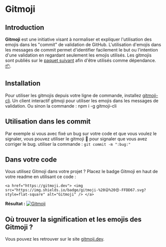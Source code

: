 <!-- un titre, le nom du projet ; -->

# Gitmoji

<!-- une description de ce que fait le plugin, sans trop entrer dans la technique ; -->

## Introduction

**Gitmoji** est une initiative visant à normaliser et expliquer l'utilisation des emojis dans les "commit" de validation de GitHub.
L'utilisation d'emojis dans les messages de commit permet d'identifier facilement le but ou l'intention d'une validation en regardant seulement les emojis utilisés.
Les gitmojis sont publiés sur le [paquet suivant](https://www.npmjs.com/package/gitmojis) afin d'être utilisés comme dépendance. [📦️](https://www.npmjs.com/package/gitmojis).

<!-- Les pré-requis à l’utilisation du plugin (version de node si besoin, dépendances, etc.) -->

## Installation

Pour utiliser les gitmojis depuis votre ligne de commande, installez [gitmoji-cli](https://github.com/carloscuesta/gitmoji-cli). Un client interactif gitmoji pour utiliser les emojis dans les messages de validation.
Ou sinon la commande : npm i -g gitmoji-cli

## Utilisation dans les commit

Par exemple si vous avec fixé un bug sur votre code et que vous voulez le signaler, vous pouvez utiliser le gitmoji 🐛 pour signaler que vous avez corriger le bug.
utiliser la commande : `git commit -m ":bug:"`

## Dans votre code

Vous utilisez Gitmoji dans votre projet ? Placez le badge Gitmoji en haut de votre readme en utilisant ce code :

`<a href="https://gitmoji.dev">
<img
    src="https://img.shields.io/badge/gitmoji-%20😜%20😍-FFDD67.svg?style=flat-square"
    alt="Gitmoji"
  />
</a>`

**Résultat :**
<a href="https://gitmoji.dev">
<img
    src="https://img.shields.io/badge/gitmoji-%20😜%20😍-FFDD67.svg?style=flat-square"
    alt="Gitmoji"
  />
</a>

## Où trouver la signification et les emojis des Gitmoji ?

Vous pouvez les retrouver sur le site [gitmoji.dev](https://gitmoji.dev/).
